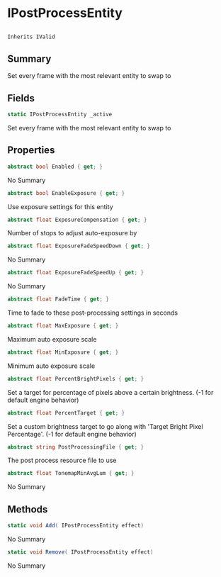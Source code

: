 # IPostProcessEntity

## 
```c#
Inherits IValid
```

## Summary

Set every frame with the most relevant entity to swap to
## Fields

```c#
static IPostProcessEntity _active
```
Set every frame with the most relevant entity to swap to
## Properties

```c#
abstract bool Enabled { get; } 
```
No Summary
```c#
abstract bool EnableExposure { get; } 
```
Use exposure settings for this entity
```c#
abstract float ExposureCompensation { get; } 
```
Number of stops to adjust auto-exposure by
```c#
abstract float ExposureFadeSpeedDown { get; } 
```
No Summary
```c#
abstract float ExposureFadeSpeedUp { get; } 
```
No Summary
```c#
abstract float FadeTime { get; } 
```
Time to fade to these post-processing settings in seconds
```c#
abstract float MaxExposure { get; } 
```
Maximum auto exposure scale
```c#
abstract float MinExposure { get; } 
```
Minimum auto exposure scale
```c#
abstract float PercentBrightPixels { get; } 
```
Set a target for percentage of pixels above a certain brightness. (-1 for default engine behavior)
```c#
abstract float PercentTarget { get; } 
```
Set a custom brightness target to go along with 'Target Bright Pixel Percentage'. (-1 for default engine behavior)
```c#
abstract string PostProcessingFile { get; } 
```
The post process resource file to use
```c#
abstract float TonemapMinAvgLum { get; } 
```
No Summary
## Methods

```c#
static void Add( IPostProcessEntity effect) 
```
No Summary
```c#
static void Remove( IPostProcessEntity effect) 
```
No Summary
